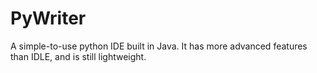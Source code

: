 # PyWriter
A simple-to-use python IDE built in Java. It has more advanced features than IDLE, and is still lightweight.
